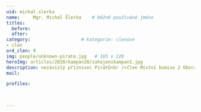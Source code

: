 ```yaml
---
uid: michal.slerka
name:     Mgr. Michal Šlerka  	# běžně používáné jméno
titles:
  before: 
  after:
category:                   # kategorie: clenove
- clen
ord_clen: 9
img: people/unknown-pirate.jpg   # 165 x 220
heroImg: articles/2020/kampan20/zahajenikampan1.jpg
description: nezávislý příznivec Pirátů<br />člen Místní komise 2 Obora # kratký popis, max 160 znaků
mail:

profiles:
  


---
```

